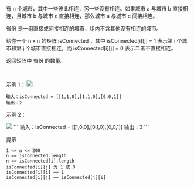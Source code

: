 有 n 个城市，其中一些彼此相连，另一些没有相连。如果城市 a 与城市 b 直接相连，且城市 b 与城市 c 直接相连，那么城市 a 与城市 c 间接相连。

省份 是一组直接或间接相连的城市，组内不含其他没有相连的城市。

给你一个 n x n 的矩阵 isConnected ，其中 isConnected[i][j] = 1 表示第 i 个城市和第 j 个城市直接相连，而 isConnected[i][j] = 0 表示二者不直接相连。

返回矩阵中 省份 的数量。

 

示例 1：
<img src="https://assets.leetcode.com/uploads/2020/12/24/graph1.jpg">
```
输入：isConnected = [[1,1,0],[1,1,0],[0,0,1]]
输出：2
```
示例 2：

<img src="https://assets.leetcode.com/uploads/2020/12/24/graph2.jpg">
```
输入：isConnected = [[1,0,0],[0,1,0],[0,0,1]]
输出：3
```

提示：
```
1 <= n <= 200
n == isConnected.length
n == isConnected[i].length
isConnected[i][j] 为 1 或 0
isConnected[i][i] == 1
isConnected[i][j] == isConnected[j][i]
```